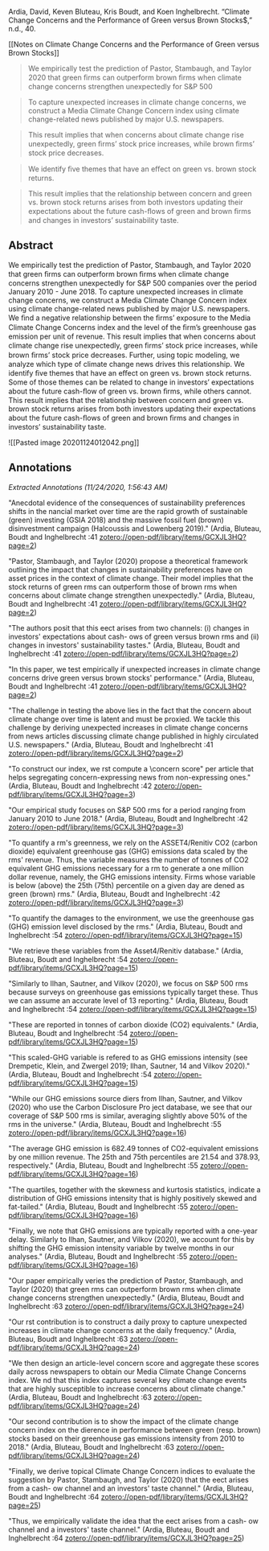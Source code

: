 Ardia, David, Keven Bluteau, Kris Boudt, and Koen Inghelbrecht. “Climate Change Concerns and the Performance of Green versus Brown Stocks$,” n.d., 40.

[[Notes on Climate Change Concerns and the Performance of Green versus Brown Stocks]]

> We empirically test the prediction of Pastor, Stambaugh, and Taylor 2020 that green ﬁrms can outperform brown ﬁrms when climate change concerns strengthen unexpectedly for S&P 500

>  To capture unexpected increases in climate change concerns, we construct a Media Climate Change Concern index using climate change-related news published by major U.S. newspapers.

> This result implies that when concerns about climate change rise unexpectedly, green ﬁrms’ stock price increases, while brown ﬁrms’ stock price decreases.

> We identify ﬁve themes that have an eﬀect on green vs. brown stock returns.

> This result implies that the relationship between concern and green vs. brown stock returns arises from both investors updating their expectations about the future cash-ﬂows of green and brown ﬁrms and changes in investors’ sustainability taste.

## Abstract

We empirically test the prediction of Pastor, Stambaugh, and Taylor 2020 that green ﬁrms can outperform brown ﬁrms when climate change concerns strengthen unexpectedly for S&P 500 companies over the period January 2010 - June 2018. To capture unexpected increases in climate change concerns, we construct a Media Climate Change Concern index using climate change-related news published by major U.S. newspapers. We ﬁnd a negative relationship between the ﬁrms’ exposure to the Media Climate Change Concerns index and the level of the ﬁrm’s greenhouse gas emission per unit of revenue. This result implies that when concerns about climate change rise unexpectedly, green ﬁrms’ stock price increases, while brown ﬁrms’ stock price decreases. Further, using topic modeling, we analyze which type of climate change news drives this relationship. We identify ﬁve themes that have an eﬀect on green vs. brown stock returns. Some of those themes can be related to change in investors’ expectations about the future cash-ﬂow of green vs. brown ﬁrms, while others cannot. This result implies that the relationship between concern and green vs. brown stock returns arises from both investors updating their expectations about the future cash-ﬂows of green and brown ﬁrms and changes in investors’ sustainability taste.

![[Pasted image 20201124012042.png]]

##  Annotations
*Extracted Annotations (11/24/2020, 1:56:43 AM)*

"Anecdotal evidence of the consequences of sustainability preferences
shifts in the nancial market over time are the rapid growth of
sustainable (green) investing (GSIA 2018) and the massive fossil fuel
(brown) disinvestment campaign (Halcoussis and Lowenberg 2019)." (Ardia,
Bluteau, Boudt and Inghelbrecht :41
<zotero://open-pdf/library/items/GCXJL3HQ?page=2>)

"Pastor, Stambaugh, and Taylor (2020) propose a theoretical framework
outlining the impact that changes in sustainability preferences have on
asset prices in the context of climate change. Their model implies that
the stock returns of green rms can outperform those of brown rms when
concerns about climate change strengthen unexpectedly." (Ardia, Bluteau,
Boudt and Inghelbrecht :41
<zotero://open-pdf/library/items/GCXJL3HQ?page=2>)

"The authors posit that this eect arises from two channels: (i) changes
in investors' expectations about cash- ows of green versus brown rms and
(ii) changes in investors' sustainability tastes." (Ardia, Bluteau,
Boudt and Inghelbrecht :41
<zotero://open-pdf/library/items/GCXJL3HQ?page=2>)

"In this paper, we test empirically if unexpected increases in climate
change concerns drive green versus brown stocks' performance." (Ardia,
Bluteau, Boudt and Inghelbrecht :41
<zotero://open-pdf/library/items/GCXJL3HQ?page=2>)

"The challenge in testing the above lies in the fact that the concern
about climate change over time is latent and must be proxied. We tackle
this challenge by deriving unexpected increases in climate change
concerns from news articles discussing climate change published in
highly circulated U.S. newspapers." (Ardia, Bluteau, Boudt and
Inghelbrecht :41 <zotero://open-pdf/library/items/GCXJL3HQ?page=2>)

"To construct our index, we rst compute a \concern score" per article
that helps segregating concern-expressing news from non-expressing
ones." (Ardia, Bluteau, Boudt and Inghelbrecht :42
<zotero://open-pdf/library/items/GCXJL3HQ?page=3>)

"Our empirical study focuses on S&P 500 rms for a period ranging from
January 2010 to June 2018." (Ardia, Bluteau, Boudt and Inghelbrecht :42
<zotero://open-pdf/library/items/GCXJL3HQ?page=3>)

"To quantify a rm's greenness, we rely on the ASSET4/Renitiv CO2 (carbon
dioxide) equivalent greenhouse gas (GHG) emissions data scaled by the
rms' revenue. Thus, the variable measures the number of tonnes of CO2
equivalent GHG emissions necessary for a rm to generate a one million
dollar revenue, namely, the GHG emissions intensity. Firms whose
variable is below (above) the 25th (75th) percentile on a given day are
dened as green (brown) rms." (Ardia, Bluteau, Boudt and Inghelbrecht :42
<zotero://open-pdf/library/items/GCXJL3HQ?page=3>)

"To quantify the damages to the environment, we use the greenhouse gas
(GHG) emission level disclosed by the rms." (Ardia, Bluteau, Boudt and
Inghelbrecht :54 <zotero://open-pdf/library/items/GCXJL3HQ?page=15>)

"We retrieve these variables from the Asset4/Renitiv database." (Ardia,
Bluteau, Boudt and Inghelbrecht :54
<zotero://open-pdf/library/items/GCXJL3HQ?page=15>)

"Similarly to Ilhan, Sautner, and Vilkov (2020), we focus on S&P 500 rms
because surveys on greenhouse gas emissions typically target these. Thus
we can assume an accurate level of 13 reporting." (Ardia, Bluteau, Boudt
and Inghelbrecht :54 <zotero://open-pdf/library/items/GCXJL3HQ?page=15>)

"These are reported in tonnes of carbon dioxide (CO2) equivalents."
(Ardia, Bluteau, Boudt and Inghelbrecht :54
<zotero://open-pdf/library/items/GCXJL3HQ?page=15>)

"This scaled-GHG variable is refered to as GHG emissions intensity (see
Drempetic, Klein, and Zwergel 2019; Ilhan, Sautner, 14 and Vilkov
2020)." (Ardia, Bluteau, Boudt and Inghelbrecht :54
<zotero://open-pdf/library/items/GCXJL3HQ?page=15>)

"While our GHG emissions source diers from Ilhan, Sautner, and Vilkov
(2020) who use the Carbon Disclosure Pro ject database, we see that our
coverage of S&P 500 rms is similar, averaging slightly above 50% of the
rms in the universe." (Ardia, Bluteau, Boudt and Inghelbrecht :55
<zotero://open-pdf/library/items/GCXJL3HQ?page=16>)

"The average GHG emission is 682.49 tonnes of CO2-equivalent emissions
by one million revenue. The 25th and 75th percentiles are 21.54 and
378.93, respectively." (Ardia, Bluteau, Boudt and Inghelbrecht :55
<zotero://open-pdf/library/items/GCXJL3HQ?page=16>)

"The quartiles, together with the skewness and kurtosis statistics,
indicate a distribution of GHG emissions intensity that is highly
positively skewed and fat-tailed." (Ardia, Bluteau, Boudt and
Inghelbrecht :55 <zotero://open-pdf/library/items/GCXJL3HQ?page=16>)

"Finally, we note that GHG emissions are typically reported with a
one-year delay. Similarly to Ilhan, Sautner, and Vilkov (2020), we
account for this by shifting the GHG emission intensity variable by
twelve months in our analyses." (Ardia, Bluteau, Boudt and Inghelbrecht
:55 <zotero://open-pdf/library/items/GCXJL3HQ?page=16>)

"Our paper empirically veries the prediction of Pastor, Stambaugh, and
Taylor (2020) that green rms can outperform brown rms when climate
change concerns strengthen unexpectedly." (Ardia, Bluteau, Boudt and
Inghelbrecht :63 <zotero://open-pdf/library/items/GCXJL3HQ?page=24>)

"Our rst contribution is to construct a daily proxy to capture
unexpected increases in climate change concerns at the daily frequency."
(Ardia, Bluteau, Boudt and Inghelbrecht :63
<zotero://open-pdf/library/items/GCXJL3HQ?page=24>)

"We then design an article-level concern score and aggregate these
scores daily across newspapers to obtain our Media Climate Change
Concerns index. We nd that this index captures several key climate
change events that are highly susceptible to increase concerns about
climate change." (Ardia, Bluteau, Boudt and Inghelbrecht :63
<zotero://open-pdf/library/items/GCXJL3HQ?page=24>)

"Our second contribution is to show the impact of the climate change
concern index on the dierence in performance between green (resp. brown)
stocks based on their greenhouse gas emissions intensity from 2010 to
2018." (Ardia, Bluteau, Boudt and Inghelbrecht :63
<zotero://open-pdf/library/items/GCXJL3HQ?page=24>)

"Finally, we derive topical Climate Change Concern indices to evaluate
the suggestion by Pastor, Stambaugh, and Taylor (2020) that the eect
arises from a cash- ow channel and an investors' taste channel." (Ardia,
Bluteau, Boudt and Inghelbrecht :64
<zotero://open-pdf/library/items/GCXJL3HQ?page=25>)

"Thus, we empirically validate the idea that the eect arises from a
cash- ow channel and a investors' taste channel." (Ardia, Bluteau, Boudt
and Inghelbrecht :64 <zotero://open-pdf/library/items/GCXJL3HQ?page=25>)